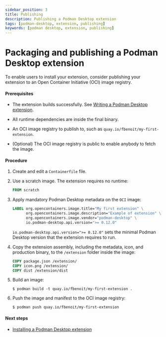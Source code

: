 ```yaml
---
sidebar_position: 3
title: Publishing
description: Publishing a Podman Desktop extension
tags: [podman-desktop, extension, publishing]
keywords: [podman desktop, extension, publishing]
---
```


# Packaging and publishing a Podman Desktop extension

To enable users to install your extension, consider publishing your extension to an Open Container Initiative (OCI) image registry.

#### Prerequisites

- The extension builds successfully.
  See [Writing a Podman Desktop extension](/docs/extensions/write).

- All runtime dependencies are inside the final binary.

- An OCI image registry to publish to, such as `quay.io/fbenoit/my-first-extension`.

- (Optional) The OCI image registry is public to enable anybody to fetch the image.

#### Procedure

1. Create and edit a `Containerfile` file.

1. Use a scratch image.
   The extension requires no runtime:

   ```dockerfile
   FROM scratch
   ```

1. Apply mandatory Podman Desktop metadata on the `OCI` image:

   ```dockerfile
   LABEL org.opencontainers.image.title="My first extension" \
         org.opencontainers.image.description="Example of extension" \
         org.opencontainers.image.vendor="podman-desktop" \
         io.podman-desktop.api.version=">= 0.12.0"
   ```

   `io.podman-desktop.api.version=">= 0.12.0"` sets the minimal Podman Desktop version that the extension requires to run.

1. Copy the extension assembly, including the metadata, icon, and production binary, to the `/extension` folder inside the image:

   ```dockerfile
   COPY package.json /extension/
   COPY icon.png /extension/
   COPY dist /extension/dist
   ```

1. Build an image:

   ```shell-session
   $ podman build -t quay.io/fbenoit/my-first-extension .
   ```

1. Push the image and manifest to the OCI image registry:

   ```shell-session
   $ podman push quay.io/fbenoit/my-first-extension
   ```

#### Next steps

- [Installing a Podman Desktop extension](/docs/extensions/install)
